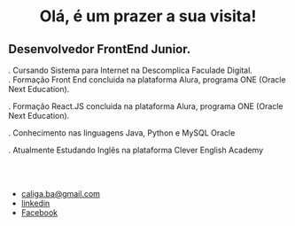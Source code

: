 <div align="center">
<h1>Olá, é um prazer a sua visita!</h1>
</div>
<h3>
 <h2>
   Desenvolvedor FrontEnd Junior.
</h2>
</h3> 
 . Cursando Sistema para Internet na Descomplica Faculade Digital.
 <br>
 . Formação Front End concluida na plataforma Alura, programa ONE (Oracle Next Education).

 . Formação React.JS concluida na plataforma Alura, programa ONE (Oracle Next Education).

 . Conhecimento nas linguagens Java, Python e MySQL Oracle

 . Atualmente Estudando Inglês na plataforma Clever English Academy
</h3>
</br>
 <div align="center">

</div>
</br>
<footer>
<ul class="contacts_list">
<li>
<a href="malito: caliga.ba@gmail.com">caliga.ba@gmail.com</a>
</li>
<li>
<a href="https://www.linkedin.com/in/caliga" target="_blank">linkedin</a>
</li>
<li>
<a href="https://www.facebook.com/raimundo.caliga/" target="_blank">Facebook</a>
</li>
</ul>
<h4></h4>
</footer>
